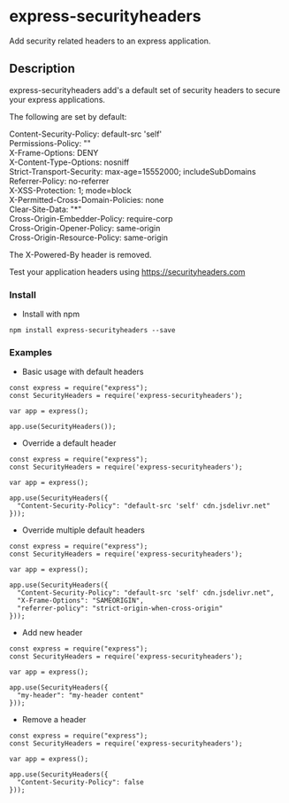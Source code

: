 # express-securityheaders

Add security related headers to an express application.

## Description

express-securityheaders add's a default set of security headers to secure your express applications.

The following are set by default:

  Content-Security-Policy: default-src 'self'  
  Permissions-Policy: ""  
  X-Frame-Options: DENY  
  X-Content-Type-Options: nosniff  
  Strict-Transport-Security: max-age=15552000; includeSubDomains  
  Referrer-Policy: no-referrer  
  X-XSS-Protection: 1; mode=block  
  X-Permitted-Cross-Domain-Policies: none  
  Clear-Site-Data: "*"  
  Cross-Origin-Embedder-Policy: require-corp  
  Cross-Origin-Opener-Policy: same-origin  
  Cross-Origin-Resource-Policy: same-origin  

The X-Powered-By header is removed.

Test your application headers using https://securityheaders.com

### Install

* Install with npm
```
npm install express-securityheaders --save
```

### Examples

* Basic usage with default headers
```
const express = require("express");
const SecurityHeaders = require('express-securityheaders');

var app = express();

app.use(SecurityHeaders());
```

* Override a default header
```
const express = require("express");
const SecurityHeaders = require('express-securityheaders');

var app = express();

app.use(SecurityHeaders({
  "Content-Security-Policy": "default-src 'self' cdn.jsdelivr.net"
}));
```

* Override multiple default headers
```
const express = require("express");
const SecurityHeaders = require('express-securityheaders');

var app = express();

app.use(SecurityHeaders({
  "Content-Security-Policy": "default-src 'self' cdn.jsdelivr.net",
  "X-Frame-Options": "SAMEORIGIN",
  "referrer-policy": "strict-origin-when-cross-origin"
}));
```

* Add new header
```
const express = require("express");
const SecurityHeaders = require('express-securityheaders');

var app = express();

app.use(SecurityHeaders({
  "my-header": "my-header content"
}));
```

* Remove a header
```
const express = require("express");
const SecurityHeaders = require('express-securityheaders');

var app = express();

app.use(SecurityHeaders({
  "Content-Security-Policy": false
}));
```

